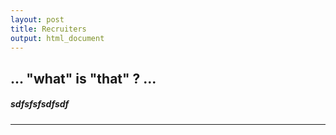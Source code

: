 ```yaml
---
layout: post
title: Recruiters
output: html_document
---
```


## **... "what" is "that" ? ...**
  
  
##### *sdfsfsfsdfsdf*   
-------

